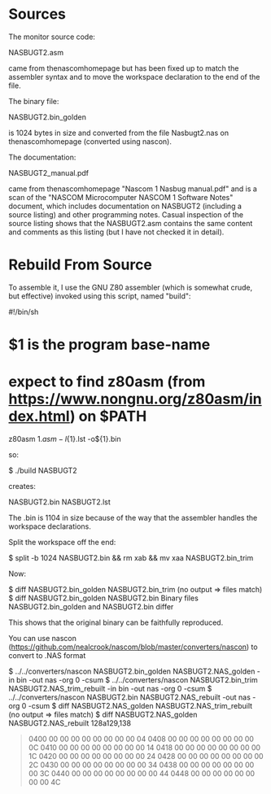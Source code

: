 Sources
=======

The monitor source code:

NASBUGT2.asm

came from thenascomhomepage but has been fixed up to match the assembler
syntax and to move the workspace declaration to the end of the file.

The binary file:

NASBUGT2.bin_golden

is 1024 bytes in size and converted from the file Nasbugt2.nas on thenascomhomepage
(converted using nascon).

The documentation:

NASBUGT2_manual.pdf

came from thenascomhomepage "Nascom 1 Nasbug manual.pdf" and is a scan of the
"NASCOM Microcomputer NASCOM 1 Software Notes" document, which includes documentation
on NASBUGT2 (including a source listing) and other programming notes. Casual inspection
of the source listing shows that the NASBUGT2.asm contains the same content and comments
as this listing (but I have not checked it in detail).

Rebuild From Source
===================

To assemble it, I use the GNU Z80 assembler (which is somewhat crude, but effective)
invoked using this script, named "build":


#!/bin/sh
#
# $1 is the program base-name
#
# expect to find z80asm (from https://www.nongnu.org/z80asm/index.html) on $PATH
z80asm ${1}.asm -l${1}.lst -o${1}.bin


so:

$ ./build NASBUGT2

creates:

NASBUGT2.bin
NASBUGT2.lst

The .bin is 1104 in size because of the way that the assembler handles the workspace
declarations.

Split the workspace off the end:

$ split -b 1024 NASBUGT2.bin && rm xab && mv xaa NASBUGT2.bin_trim

Now:

$ diff NASBUGT2.bin_golden NASBUGT2.bin_trim
(no output => files match)
$ diff NASBUGT2.bin_golden NASBUGT2.bin
Binary files NASBUGT2.bin_golden and NASBUGT2.bin differ

This shows that the original binary can be faithfully reproduced.

You can use nascon (https://github.com/nealcrook/nascom/blob/master/converters/nascon)
to convert to .NAS format

$ ../../converters/nascon NASBUGT2.bin_golden NASBUGT2.NAS_golden       -in bin -out nas -org 0 -csum
$ ../../converters/nascon NASBUGT2.bin_trim   NASBUGT2.NAS_trim_rebuilt -in bin -out nas -org 0 -csum
$ ../../converters/nascon NASBUGT2.bin        NASBUGT2.NAS_rebuilt              -out nas -org 0 -csum
$ diff NASBUGT2.NAS_golden NASBUGT2.NAS_trim_rebuilt
(no output => files match)
$ diff NASBUGT2.NAS_golden NASBUGT2.NAS_rebuilt
128a129,138
> 0400 00 00 00 00 00 00 00 00 04
> 0408 00 00 00 00 00 00 00 00 0C
> 0410 00 00 00 00 00 00 00 00 14
> 0418 00 00 00 00 00 00 00 00 1C
> 0420 00 00 00 00 00 00 00 00 24
> 0428 00 00 00 00 00 00 00 00 2C
> 0430 00 00 00 00 00 00 00 00 34
> 0438 00 00 00 00 00 00 00 00 3C
> 0440 00 00 00 00 00 00 00 00 44
> 0448 00 00 00 00 00 00 00 00 4C
